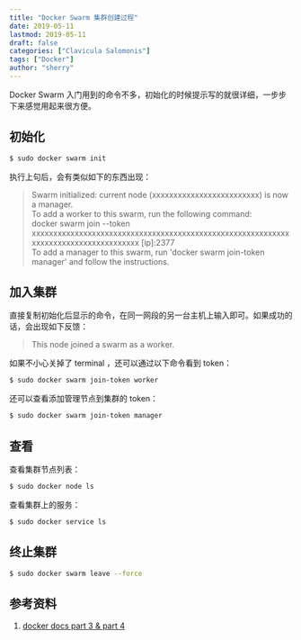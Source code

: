 ```yaml
---
title: "Docker Swarm 集群创建过程" 
date: 2019-05-11
lastmod: 2019-05-11
draft: false
categories: ["Clavicula Salomonis"]
tags: ["Docker"]
author: "sherry"
---
```

Docker Swarm 入门用到的命令不多，初始化的时候提示写的就很详细，一步步下来感觉用起来很方便。

## 初始化

```bash
$ sudo docker swarm init
```

<!--more-->

执行上句后，会有类似如下的东西出现：

> Swarm initialized: current node (xxxxxxxxxxxxxxxxxxxxxxxxx) is now a manager.  
To add a worker to this swarm, run the following command:  
    docker swarm join --token xxxxxxxxxxxxxxxxxxxxxxxxxxxxxxxxxxxxxxxxxxxxxxxxxxxxxxxxxxxxxxxxxxxxxxxxxxxxxxxxxxxxx [ip]:2377  
To add a manager to this swarm, run 'docker swarm join-token manager' and follow the instructions.

## 加入集群

直接复制初始化后显示的命令，在同一网段的另一台主机上输入即可。如果成功的话，会出现如下反馈：

> This node joined a swarm as a worker.

如果不小心关掉了 terminal ，还可以通过以下命令看到 token：

```bash
$ sudo docker swarm join-token worker
```

还可以查看添加管理节点到集群的 token：

```bash
$ sudo docker swarm join-token manager
```

## 查看

查看集群节点列表：

```bash
$ sudo docker node ls
```

查看集群上的服务：

```bash
$ sudo docker service ls
```

## 终止集群

``` bash
$ sudo docker swarm leave --force
```

## 参考资料

1. [docker docs part 3 & part 4](https://docs.docker.com/get-started/part3/)